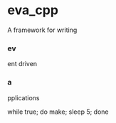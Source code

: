 eva_cpp
=======

A framework for writing <h3>ev</h3>ent driven <h3>a</h3>pplications

while true; do make; sleep 5; done
